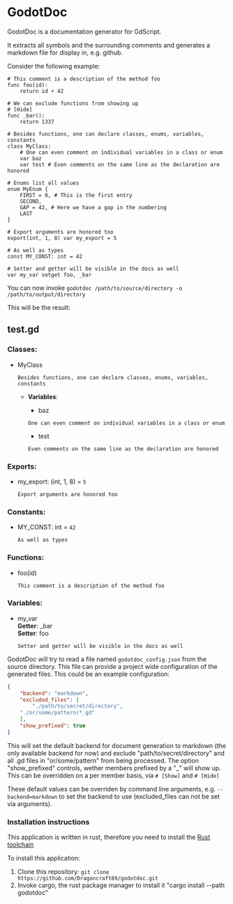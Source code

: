 # GodotDoc

GodotDoc is a documentation generator for GdScript.

It extracts all symbols and the surrounding comments and generates a markdown file for display in, e.g. github.

Consider the following example:  
```
# This comment is a description of the method foo
func foo(id):
	return id + 42

# We can exclude functions from showing up
# [Hide]
func _bar():
	return 1337

# Besides functions, one can declare classes, enums, variables, constants
class MyClass:
	# One can even comment on individual variables in a class or enum
	var baz
	var test # Even comments on the same line as the declaration are honored

# Enums list all values
enum MyEnum {
	FIRST = 0, # This is the first entry
	SECOND,
	GAP = 42, # Here we have a gap in the numbering
	LAST
}

# Export arguments are honored too
export(int, 1, 8) var my_export = 5

# As well as types
const MY_CONST: int = 42

# Setter and getter will be visible in the docs as well
var my_var setget foo, _bar
```

You can now invoke `godotdoc /path/to/source/directory -o /path/to/output/directory`

This will be the result:

## test.gd

### Classes:  
* MyClass  
  
    ```
    Besides functions, one can declare classes, enums, variables, constants
    ```

  
    * **Variables**:  
        * baz  
        ```
        One can even comment on individual variables in a class or enum
        ```

        * test  
        ```
        Even comments on the same line as the declaration are honored
        ```

  
### Exports:  
* my\_export: (int, 1, 8) = `5`  
  
    ```
    Export arguments are honored too
    ```

  
### Constants:  
* MY\_CONST: int = `42`  
  
    ```
    As well as types
    ```

  
### Functions:  
* foo(id)  
  
    ```
    This comment is a description of the method foo
    ```

  
### Variables:  
* my\_var  
**Getter**: \_bar  
**Setter**: foo  
  
    ```
    Setter and getter will be visible in the docs as well
    ```


GodotDoc will try to read a file named `godotdoc_config.json` from the source directory.
This file can provide a project wide configuration of the generated files. This could be an example configuration:
```json
{
    "backend": "markdown",
    "excluded_files": [
        "./path/to/secret/directory",
	"./or/some/pattern/*.gd"
    ],
    "show_prefixed": true
}
```

This will set the default backend for document generation to markdown (the only available backend for now) and exclude "path/to/secret/directory" and all .gd files in "or/some/pattern" from being processed.
The option "show\_prefixed" controls, wether members prefixed by a "\_" will show up. This can be overridden on a per member basis, via `# [Show]` and `# [Hide]`

These default values can be overriden by command line arguments, e.g. `--backend=markdown` to set the backend to use (excluded_files can not be set via arguments).

### Installation instructions
This application is written in rust, therefore you need to install the [Rust toolchain](https://rustup.rs)

To install this application:
1. Clone this repository: `git clone https://github.com/Dragoncraft89/godotdoc.git`
2. Invoke cargo, the rust package manager to install it "cargo install --path godotdoc"